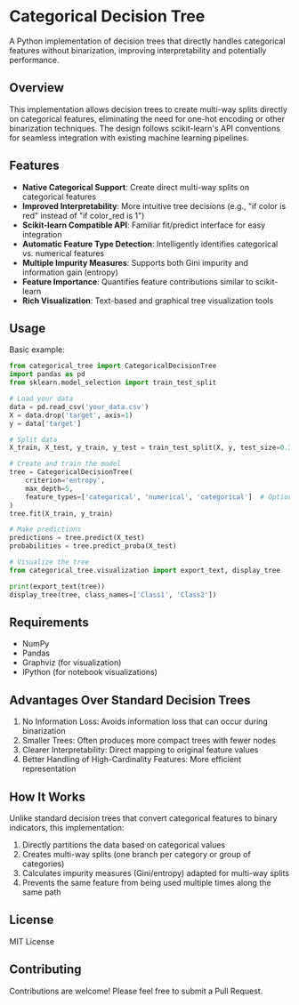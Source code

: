 # Categorical Decision Tree

A Python implementation of decision trees that directly handles categorical features without binarization, improving interpretability and potentially performance.

## Overview

This implementation allows decision trees to create multi-way splits directly on categorical features, eliminating the need for one-hot encoding or other binarization techniques. The design follows scikit-learn's API conventions for seamless integration with existing machine learning pipelines.

## Features

- **Native Categorical Support**: Create direct multi-way splits on categorical features
- **Improved Interpretability**: More intuitive tree decisions (e.g., "if color is red" instead of "if color_red is 1")
- **Scikit-learn Compatible API**: Familiar fit/predict interface for easy integration
- **Automatic Feature Type Detection**: Intelligently identifies categorical vs. numerical features
- **Multiple Impurity Measures**: Supports both Gini impurity and information gain (entropy)
- **Feature Importance**: Quantifies feature contributions similar to scikit-learn
- **Rich Visualization**: Text-based and graphical tree visualization tools




## Usage

Basic example:

```python
from categorical_tree import CategoricalDecisionTree
import pandas as pd
from sklearn.model_selection import train_test_split

# Load your data
data = pd.read_csv('your_data.csv')
X = data.drop('target', axis=1)
y = data['target']

# Split data
X_train, X_test, y_train, y_test = train_test_split(X, y, test_size=0.3)

# Create and train the model
tree = CategoricalDecisionTree(
    criterion='entropy',
    max_depth=5,
    feature_types=['categorical', 'numerical', 'categorical']  # Optional
)
tree.fit(X_train, y_train)

# Make predictions
predictions = tree.predict(X_test)
probabilities = tree.predict_proba(X_test)

# Visualize the tree
from categorical_tree.visualization import export_text, display_tree

print(export_text(tree))
display_tree(tree, class_names=['Class1', 'Class2'])
```
## Requirements

- NumPy
- Pandas
- Graphviz (for visualization)
- IPython (for notebook visualizations)

## Advantages Over Standard Decision Trees

1. No Information Loss: Avoids information loss that can occur during binarization
1. Smaller Trees: Often produces more compact trees with fewer nodes
1. Clearer Interpretability: Direct mapping to original feature values
1. Better Handling of High-Cardinality Features: More efficient representation

## How It Works

Unlike standard decision trees that convert categorical features to binary indicators, this implementation:

1. Directly partitions the data based on categorical values
1. Creates multi-way splits (one branch per category or group of categories)
1. Calculates impurity measures (Gini/entropy) adapted for multi-way splits
1. Prevents the same feature from being used multiple times along the same path

## License

MIT License

## Contributing

Contributions are welcome! Please feel free to submit a Pull Request.
